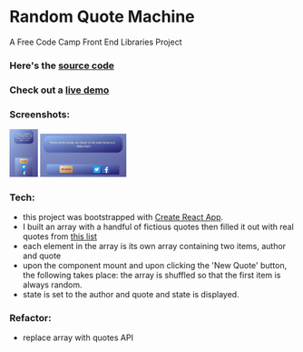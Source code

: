# Random Quote Machine
A Free Code Camp Front End Libraries Project 

### Here's the [source code](https://github.com/will-sherman/random-quote-machine)
### Check out a [live demo](https://rqmfcc.netlify.com/) 

### Screenshots:
<img src="./screenshot_01.png" alt="example" width="10%" height="10%" style="border: none">
<img src="./screenshot_02.png" alt="example" width="30%" height="30%" style="border: none">

### Tech:
 - this project was bootstrapped with [Create React App](https://github.com/facebook/create-react-app).
 - I built an array with a handful of fictious quotes then filled it out with real quotes from [this list](https://gist.github.com/signed0/d70780518341e1396e11)
 - each element in the array is its own array containing two items, author and quote
 - upon the component mount and upon clicking the 'New Quote' button, the following takes place:  the array is shuffled so that the first item is always random. 
 - state is set to the author and quote and state is displayed.
     
### Refactor: 
 - replace array with quotes API